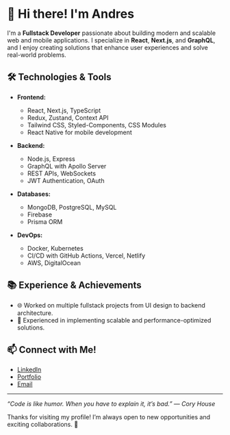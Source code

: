 # 👋 Hi there! I'm Andres

I'm a **Fullstack Developer** passionate about building modern and scalable web and mobile applications. I specialize in **React**, **Next.js**, and **GraphQL**, and I enjoy creating solutions that enhance user experiences and solve real-world problems.

## 🛠️ Technologies & Tools

- **Frontend:**
  - React, Next.js, TypeScript
  - Redux, Zustand, Context API
  - Tailwind CSS, Styled-Components, CSS Modules
  - React Native for mobile development

- **Backend:**
  - Node.js, Express
  - GraphQL with Apollo Server 
  - REST APIs, WebSockets
  - JWT Authentication, OAuth

- **Databases:**
  - MongoDB, PostgreSQL, MySQL
  - Firebase
  - Prisma ORM

- **DevOps:**
  - Docker, Kubernetes
  - CI/CD with GitHub Actions, Vercel, Netlify
  - AWS, DigitalOcean

## 📚 Experience & Achievements

- 🌐 Worked on multiple fullstack projects from UI design to backend architecture.
- 🚀 Experienced in implementing scalable and performance-optimized solutions.

## 📫 Connect with Me!

- [LinkedIn](https://www.linkedin.com/in/arobayo)
- [Portfolio](https://arbyl.me)
- [Email](mailto:aflara123@gmail.com)

---

_“Code is like humor. When you have to explain it, it’s bad.” — Cory House_

Thanks for visiting my profile! I’m always open to new opportunities and exciting collaborations. 🚀
